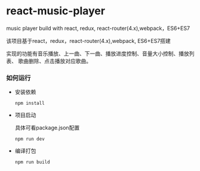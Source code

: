 # react-music-player
music player build with react, redux, react-router(4.x),webpack，ES6+ES7

该项目基于react，redux，react-router(4.x),webpack, ES6+ES7搭建

实现的功能有音乐播放、上一曲、下一曲、播放进度控制、音量大小控制、播放列表、
歌曲删除、点击播放对应歌曲。
### 如何运行
 - 安装依赖
    ```shell
    npm install
    ```
 - 项目启动
   
   具体可看package.json配置
     ```shell
     npm run dev
     ```
 - 编译打包 
     ```shell
     npm run build
     ```
 

